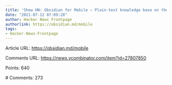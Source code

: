 ```yaml
---
title: 'Show HN: Obsidian for Mobile – Plain-text knowledge base on the go'
date: "2021-07-12 07:09:28"
author: Hacker News Frontpage
authorlink: https://obsidian.md/mobile
tags:
- Hacker-News-Frontpage
---
```


<p>Article URL: <a href="https://obsidian.md/mobile">https://obsidian.md/mobile</a></p>
<p>Comments URL: <a href="https://news.ycombinator.com/item?id=27807850">https://news.ycombinator.com/item?id=27807850</a></p>
<p>Points: 640</p>
<p># Comments: 273</p>
